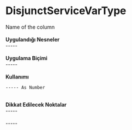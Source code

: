 # DisjunctServiceVarType

Name of the column\
\
**Uygulandığı Nesneler**\
\-----\
\
**Uygulama Biçimi**\
\-----\
\
**Kullanımı**

```
----- As Number
```

\
**Dikkat Edilecek Noktalar**\
\-----\
\
\-----
